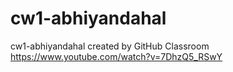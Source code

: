 # cw1-abhiyandahal
cw1-abhiyandahal created by GitHub Classroom
https://www.youtube.com/watch?v=7DhzQ5_RSwY
